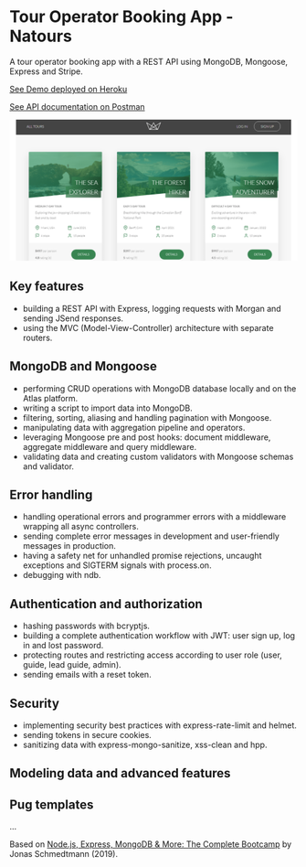 # Tour Operator Booking App - Natours

A tour operator booking app with a REST API using MongoDB, Mongoose, Express and Stripe.

[See Demo deployed on Heroku](https://node-travel-app.herokuapp.com/)

[See API documentation on Postman](https://documenter.getpostman.com/view/11993746/T17Ke7HH?version=latest)

<p align="center">
  <a href="https://node-travel-app.herokuapp.com/">
    <img src="screenshot.png" alt="See Demo deployed on Heroku">
  </a>
</p>

## Key features

- building a REST API with Express, logging requests with Morgan and sending JSend responses.
- using the MVC (Model-View-Controller) architecture with separate routers.

## MongoDB and Mongoose

- performing CRUD operations with MongoDB database locally and on the Atlas platform.
- writing a script to import data into MongoDB.
- filtering, sorting, aliasing and handling pagination with Mongoose.
- manipulating data with aggregation pipeline and operators.
- leveraging Mongoose pre and post hooks: document middleware, aggregate middleware and query middleware.
- validating data and creating custom validators with Mongoose schemas and validator.

## Error handling

- handling operational errors and programmer errors with a middleware wrapping all async controllers.
- sending complete error messages in development and user-friendly messages in production.
- having a safety net for unhandled promise rejections, uncaught exceptions and SIGTERM signals with process.on.
- debugging with ndb.

## Authentication and authorization

- hashing passwords with bcryptjs.
- building a complete authentication workflow with JWT: user sign up, log in and lost password.
- protecting routes and restricting access according to user role (user, guide, lead guide, admin).
- sending emails with a reset token.

## Security

- implementing security best practices with express-rate-limit and helmet.
- sending tokens in secure cookies.
- sanitizing data with express-mongo-sanitize, xss-clean and hpp.

## Modeling data and advanced features

## Pug templates

...

Based on [Node.js, Express, MongoDB & More: The Complete Bootcamp](https://www.udemy.com/course/nodejs-express-mongodb-bootcamp/) by Jonas Schmedtmann (2019).
